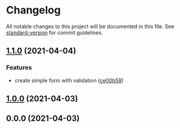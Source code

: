 # Changelog

All notable changes to this project will be documented in this file. See [standard-version](https://github.com/conventional-changelog/standard-version) for commit guidelines.

## [1.1.0](https://github.com/davidadtorres/poc-simple-form-validated/compare/v1.0.0...v1.1.0) (2021-04-04)


### Features

* create simple form with validation ([ce00b59](https://github.com/davidadtorres/poc-simple-form-validated/commit/ce00b59eb3e1216639928699b387ecd49f1885c4))

## [1.0.0](https://github.com/davidadtorres/poc-simple-form-validated/compare/v0.0.0...v1.0.0) (2021-04-03)

## 0.0.0 (2021-04-03)
